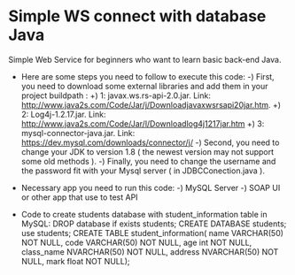 # Simple WS connect with database Java
Simple Web Service for beginners who want to learn basic back-end Java.

* Here are some steps you need to follow to execute this code:
    -) First, you need to download some external libraries and add them in your project buildpath :
          +) 1: javax.ws.rs-api-2.0.jar. Link: http://www.java2s.com/Code/Jar/j/Downloadjavaxwsrsapi20jar.htm.
          +) 2: Log4j-1.2.17.jar. Link: http://www.java2s.com/Code/Jar/l/Downloadlog4j1217jar.htm
          +) 3: mysql-connector-java.jar. Link: https://dev.mysql.com/downloads/connector/j/
    -) Second, you need to change your JDK to version 1.8 ( the newest version may not support some old methods ).
    -) Finally, you need to change the username and the password fit with your Mysql server ( in JDBCConection.java ).
* Necessary app you need to run this code:
-) MySQL Server
-) SOAP UI or other app that use to test API

* Code to create students database with student_information table in MySQL:
DROP database if exists students;
CREATE DATABASE students;
use students; 
CREATE TABLE student_information(
    name VARCHAR(50) NOT NULL,
    code VARCHAR(50) NOT NULL,
    age int NOT NULL,
    class_name NVARCHAR(50) NOT NULL,
    address NVARCHAR(50) NOT NULL,
    mark float NOT NULL);
